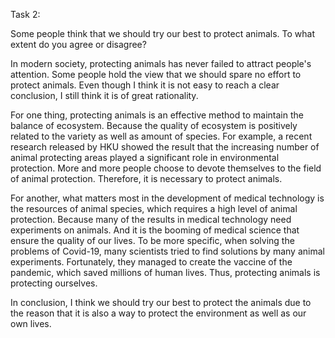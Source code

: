 Task 2:

Some people think that we should try our best to protect animals. To what extent do you agree or disagree?

In modern society, protecting animals has never failed to attract people's attention. Some people hold the view that we should spare no effort to protect animals. Even though I think it is not easy to reach a clear conclusion, I still think it is of great rationality.

For one thing, protecting animals is an effective method to maintain the balance of ecosystem. Because the quality of ecosystem is positively related to the variety as well as amount of species. For example, a recent research released by HKU showed the result that the increasing number of animal protecting areas played a significant role in environmental protection. More and more people choose to devote themselves to the field of animal protection. Therefore, it is necessary to protect animals.

For another, what matters most in the development of medical technology is the resources of animal species, which requires a high level of animal protection. Because many of the results in medical technology need experiments on animals. And it is the booming of medical science that ensure the quality of our lives. To be more specific, when solving the problems of Covid-19, many scientists tried to find solutions by many animal experiments. Fortunately, they managed to create the vaccine of the pandemic, which saved millions of human lives. Thus, protecting animals is protecting ourselves.

In conclusion, I think we should try our best to protect the animals due to the reason that it is also a way to protect the environment as well as our own lives.
